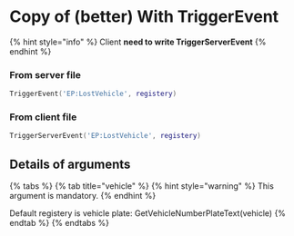 # Copy of (better) With TriggerEvent

{% hint style="info" %}
Client **need to write TriggerServerEvent**
{% endhint %}

### From server file

```lua
TriggerEvent('EP:LostVehicle', registery)
```

### From client file

```lua
TriggerServerEvent('EP:LostVehicle', registery)
```

## Details of arguments

{% tabs %}
{% tab title="vehicle" %}
{% hint style="warning" %}
This argument is mandatory.
{% endhint %}

Default registery is vehicle plate: GetVehicleNumberPlateText(vehicle)
{% endtab %}
{% endtabs %}



